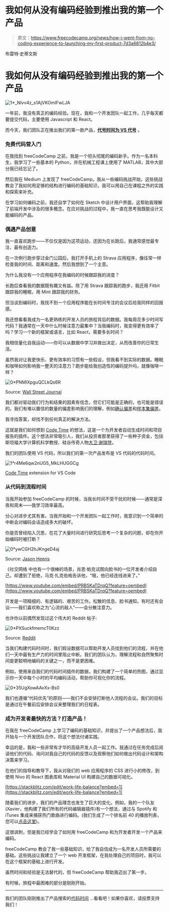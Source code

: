 # 我如何从没有编码经验到推出我的第一个产品

> 原文：<https://www.freecodecamp.org/news/how-i-went-from-no-coding-experience-to-launching-my-first-product-7d3a6812b4e3/>

布雷特·史蒂文斯

# 我如何从没有编码经验到推出我的第一个产品

![1*_Nlvv4z_s1AjVKOmIFwLJA](img/8d6d7e7a834631a874f1e5c03691b3d2.png)

一年前，我没有真正的编码经验。现在，我和一个开发团队一起工作，几乎每天都要提交代码，主要使用 Javascript 和 React。

而今天，我们团队正在推出我们的第一款产品，[****代号时间为 VS 代号****](https://www.producthunt.com/posts/code-time) 。

### 免费代码营入门

在我找到 freeCodeCamp 之前，我是一个彻头彻尾的编码新手。作为一名本科生，我学习了一些基本的 Python，并在机械工程课上使用了 MATLAB，其中大部分我已经忘记了。

然后我在 Medium 上发现了 freeCodeCamp。我从一些编码挑战开始，这些挑战教会了我如何用足够的结构进行编码的基础知识，我可以用自己在课程之外的实践和探索来补充。

在学习如何编码之前，我还自学了如何在 Sketch 中设计用户界面，这帮助我理解了前端开发中涉及的很多概念。在应对挑战的过程中，我一直在思考我既能设计又能编码的产品。

### 偶遇产品创意

我一直喜欢跑步——不仅仅是因为这项运动，还因为在长跑后，我通常感觉最专注、最有创造力。

在一次例行跑步穿过金门公园后，我打开手机上的 Strava 应用程序，像往常一样检查我的时间、距离和速度。然后我想到了一个主意。

为什么我没有一个应用程序在我编码的时候跟踪我的进度？

长跑后查看我的数据既有趣又有益。除了用 Strava 跟踪我的跑步，我还用 Fitbit 跟踪我的睡眠，用 Mint 跟踪我的财务。

但当谈到编码时，我找不到一个应用程序能在长时间专注的会议后给我同样的回报感。

我还想看看我成为一名更熟练的开发人员的旅程背后的数据。我每周花多少时间写代码？我通常在一天中什么时候注意力最集中？当我编码时，我变得更有效率了吗？学习一个新的框架或语言，比如 React，需要多长时间？

我相信量化自我运动——你可以从数据中学习并做出决定，从而改善你的日常生活。

虽然我对让我更快乐、更有效率的习惯有一些假设，但我看不到实际的数据。睡眠和咖啡如何影响我一整天的注意力？跑步能给我创造性的编码提升吗，就像咖啡一样？

![0*PNMlXpguQCLkQs6R](img/16f17dd06cff4cce6794c4ffe143ad85.png)

Source: [Wall Street Journal](https://www.wsj.com/articles/whats-your-ideal-caffeine-fix-an-algorithm-can-tell-you-1532084522)

我们都对驱动我们行为和结果的因素有信念，但它们可能是正确的，也可能是错误的。我们有难以置信的数量的偏差影响我们的理解，例如[确认偏差](https://en.wikipedia.org/wiki/Confirmation_bias)和[样本集偏差](https://en.wikipedia.org/wiki/Sampling_bias)。

我寻找答案，却找不到任何真正的解决方法。

这就是我们如何想到 [Code Time](https://www.software.com/) 的想法，这是一个为开发者自动生成时间和项目报告的插件。这个想法非常吸引人，我们从投资者那里获得了一些种子资金，包括斯坦福大学计算机科学教授、硅谷传奇人物[大卫·谢瑞登](https://en.wikipedia.org/wiki/David_Cheriton)。

我们的团队使用 VS 代码，所以我们的第一次产品发布是 VS 代码的代码时间。

![1*r4Me6qw2nUG5_MkLHUGGCg](img/a2e2ff893376e360de3230d5ac26976c.png)

[Code Time](https://marketplace.visualstudio.com/items?itemName=softwaredotcom.swdc-vscode) extension for VS Code

### 从代码到流程时间

当我开始参加 freeCodeCamp 的时候，当我长时间不受干扰的时候——通常是深夜和周末——我学习效率最高。

分心对进步尤其有害。当我开始和一个开发团队一起工作时，我意识到一个简单的中断会对编码会话造成多大的破坏。

你是否曾经陷入沉思，在花了大量时间进行研究后思考一个复杂的问题，却在你开始编码时被打断？

![0*ywCGH2hJKngeD4aj](img/3822c47832ce6ee32691e9e3cd4989bd.png)

Source: [Jason Heeris](https://heeris.id.au/2013/this-is-why-you-shouldnt-interrupt-a-programmer/)

《社交网络 中也有一个很棒的场景，肖恩·帕克试图向脸书的一位开发者介绍自己，却遭到了拒绝，马克·扎克伯格告诉他，“哦，他已经连线进来了。”

[https://www.youtube.com/embed/PRBSKaTDrqQ?feature=oembed](https://www.youtube.com/embed/PRBSKaTDrqQ?feature=oembed)

开发是一项精细的、有逻辑的、艰苦的工作。松散的信息、脸书通知，有时还有会议——我们喜欢称之为“心流的敌人”——会分散注意力。

也许你以前偶然发现过这个伟大的 Reddit 帖子:

![0*PXSuckfmemcT0Kzz](img/5403da04d4977e1ee556f5ee07bfa907.png)

Source: [Reddit](https://i.redd.it/zr8if3gdtafz.png)

当我们构建代码时间时，我们假设数据可以帮助开发人员找到他们的流程，并在他们一天中最有生产力的时间里阻止中断。我们的团队认为，理解流程和自然聚焦时间是更聪明地编码的关键之一，而不是更困难。

例如，使用来自我们的代码时间插件的数据，我们构建了一个简单的热图，通过显示你一天中每个小时的平均编码活动，帮助你可视化你的流程。

![0*35UgXowAAvXx-Bs0](img/87f7535fdc9cd89f11d32553114a98d7.png)

我们也遵循“代码优先”的原则——我们不会安排打断他人流程的会议。我们的目标是通过在午餐前后安排会议来整理我们的日程表。

### 成为开发者最快的方法？打造产品！

在我在 freeCodeCamp 上学习了编码的基础知识，并提出了一个产品想法后，我开始与一个开发团队合作，将这个想法付诸实践。

幸运的是，我和一些非常有才华的高级开发人员一起工作。我通过在任务完成后阅读他们的代码、询问对我自己的代码的反馈以及观察他们如何做出代码设计和架构决策来学习。

在他们的指导和教导下，我从对我们的 web 应用程序的 CSS 进行小的修改，到使用 Nivo 的 React 图表库和 Material UI 构建自己的数据可视化。

[https://stackblitz.com/edit/work-life-balance?embed=1](https://stackblitz.com/edit/work-life-balance?embed=1)

随着我们的进步，我们的产品理念也发生了巨大的变化。例如，我的一个队友(Xavier，他构建了我们所有的代码编辑器插件)有一个想法，通过与 Spotify 和 iTunes 集成来捕获热门歌曲进行编码。(我们生成了一个排名前 40 的播放列表，您可以[点击这里](https://open.spotify.com/playlist/6jCkTED0V5NEuM8sKbGG1Z))。

这很讽刺，但是我已经学会了如何用 freeCodeCamp 和为开发者开发一个产品来编码。

freeCodeCamp 教会了我一些基础知识，给了我自信成为一名开发人员所需要的基础。这些挑战让我建立了一个 web 开发框架，在我处理自己的项目时，我可以在这个框架的基础上进行开发。

虽然时间和经验是无法替代的，但 freeCodeCamp 帮助我迈出了第一步。

有时候，旅程中最困难的部分是刚刚开始。

* * *

我们的团队刚刚推出了产品搜索的[代码时间](https://www.producthunt.com/posts/code-time) …看看吧！如果你喜欢，请投票支持我们！